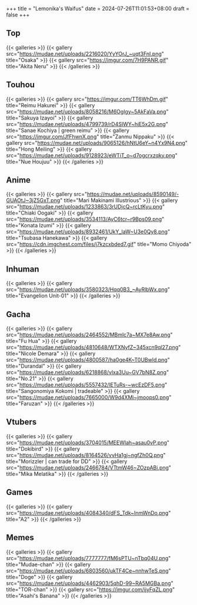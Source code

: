 +++
title = "Lemonika's Waifus"
date = 2024-07-26T11:01:53+08:00
draft = false
+++


## Top
{{< galleries >}}
{{< gallery src="https://mudae.net/uploads/2216020/YyYOrJ_~uqt3FnI.png" title="Osaka" >}}
{{< gallery src="https://imgur.com/7H9PANR.gif" title="Akita Neru" >}}
{{< /galleries >}}

## Touhou
{{< galleries >}}
{{< gallery src="https://imgur.com/TT6WhDm.gif" title="Reimu Hakurei" >}}
{{< gallery src="https://mudae.net/uploads/8058216/M6Oglgy~5AkFaVa.png" title="Sakuya Izayoi" >}}
{{< gallery src="https://mudae.net/uploads/4799739/rD4SIWY~hjE5x2G.png" title="Sanae Kochiya | green reimu" >}}
{{< gallery src="https://imgur.com/JfFhwnX.png" title="Zanmu Nippaku" >}}
{{< gallery src="https://mudae.net/uploads/9065126/hNtU6eY~n4Yx9N4.png" title="Hong Meiling" >}}
{{< gallery src="https://mudae.net/uploads/9128923/eWTiT_o~d7ogcrxzqky.png" title="Nue Houjuu" >}}
{{< /galleries >}}

## Anime
{{< galleries >}}
{{< gallery src="https://mudae.net/uploads/8590149/-GUAOtJ~3jZ5GxT.png" title="Mari Makinami Illustrious" >}}
{{< gallery src="https://mudae.net/uploads/1233863/3rUDjcQ~rcLtKyu.png" title="Chiaki Oogaki" >}}
{{< gallery src="https://mudae.net/uploads/3534113/AyC6tcr~r9Bps09.png" title="Konata Izumi" >}}
{{< gallery src="https://mudae.net/uploads/8932461/UkY_laW~U3e0Qy8.png" title="Tsubasa Hanekawa" >}}
{{< gallery src="https://cdn.imgchest.com/files/j7kzcxbded7.gif" title="Momo Chiyoda" >}}
{{< /galleries >}}

## Inhuman
{{< galleries >}}
{{< gallery src="https://mudae.net/uploads/3580323/Hqq0B3_~AyRlbWx.png" title="Evangelion Unit-01" >}}
{{< /galleries >}}

## Gacha
{{< galleries >}}
{{< gallery src="https://mudae.net/uploads/2464552/MBmlc7a~MX7e8Aw.png" title="Fu Hua" >}}
{{< gallery src="https://mudae.net/uploads/4810648/WTXNyfZ~345xcn9ql27.png" title="Nicole Demara" >}}
{{< gallery src="https://mudae.net/uploads/4800587/ha0ge4K~T0UBwld.png" title="Durandal" >}}
{{< gallery src="https://mudae.net/uploads/6218868/vlxa3Uu~GV7bN8Z.png" title="No.21" >}}
{{< gallery src="https://mudae.net/uploads/5557432/lETuRs-~wcEzDF5.png" title="Sangonomiya Kokomi | tradeable" >}}
{{< gallery src="https://mudae.net/uploads/7665000/W9d4XMi~jmoops0.png" title="Faruzan" >}}
{{< /galleries >}}

## Vtubers
{{< galleries >}}
{{< gallery src="https://mudae.net/uploads/3704015/MEEWIah~asau0vP.png" title="Dokibird" >}}
{{< gallery src="https://mudae.net/uploads/8164526/vvHa1gj~ngfZh0Q.png" title="Morizzler | can trade for DD" >}}
{{< gallery src="https://mudae.net/uploads/2466784/VTtmW46~ZOzpABi.png" title="Mika Melatika" >}}
{{< /galleries >}}

## Games
{{< galleries >}}
{{< gallery src="https://mudae.net/uploads/4084340/dFS_Tdk~InmWnDo.png" title="A2" >}}
{{< /galleries >}}

## Memes
{{< galleries >}}
{{< gallery src="https://mudae.net/uploads/7777777/fM6sPTU~nTbq04U.png" title="Mudae-chan" >}}
{{< gallery src="https://mudae.net/uploads/6803560/ukTF4Ce~nnhwTeS.png" title="Doge" >}}
{{< gallery src="https://mudae.net/uploads/4462903/5qhD-99~RA5MGBa.png" title="TOR-chan" >}}
{{< gallery src="https://imgur.com/ijyFqZL.png" title="Asahi's Banana" >}}
{{< /galleries >}}

